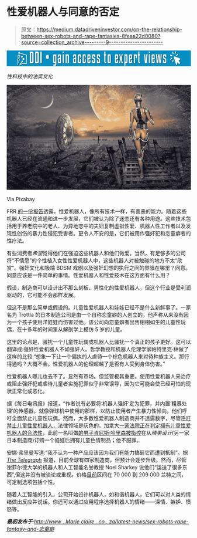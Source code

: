 # 性爱机器人与同意的否定

> 原文：<https://medium.datadriveninvestor.com/on-the-relationship-between-sex-robots-and-rape-fantasies-8feaa22d0080?source=collection_archive---------9----------------------->

[![](img/1a31ade4895e944ea1e5a1c2ad1e7257.png)](http://www.track.datadriveninvestor.com/1B9E)

*性科技中的油菜文化*

![](img/bd49f5648852689e35465d57e1bc30c4.png)

Via Pixabay

FRR [的一份报告](http://responsiblerobotics.org/wp-content/uploads/2017/07/FRR-Consultation-Report-Our-Sexual-Future-with-robots_Final.pdf)透露，性爱机器人，像所有技术一样，有善恶的能力。随着这些机器人已经在流通和进一步发展，它们被认为除了迷恋还有各种用途。这些技术包括用于养老院中的老人、为异地恋中的夫妇复制虚拟性爱、机器人性工作者以及发现性创伤的暴力性侵犯受害者。更令人不安的是，它们被用作强奸犯和恋童癖者的性疗法。

有些消费者*希望*觉得他们在强迫这些机器人和他们做爱。当然，有足够多的公司将“不情愿”的个性植入女性性爱机器人中，这些机器人对被触碰的地方不太“欣赏”。强奸文化和极端 BDSM 戏剧以及强奸幻想的执行之间的界限在哪里？同意。同意应该是一件简单的事情。性爱机器人和性爱技术在这方面有什么用？

假设，制造商可以设计出不那么刻板、男性化的性爱机器人，但这个行业是受利润驱动的，它可能不会那样发展。

但这不是那么简单或假设的。儿童性爱机器人和娃娃已经不是什么新鲜事了。一家名为 Trottla 的日本制造公司是由一个自称恋童癖的人创立的，他声称从来没有因为一个孩子使用洋娃娃而伤害过他。该公司向恋童癖者出售栩栩如生的儿童性玩偶，在十多年的时间里从解剖学上模仿 5 岁的儿童。

这里的论点是，骚扰一个儿童性玩偶或机器人比骚扰一个真正的孩子更好。这可以翻译成:强奸性爱机器人不如强奸人。哲学教授和机器人伦理学家帕特里克·林做了这样的比较:“想象一下让一个偏执的人虐待一个棕色机器人来对待种族主义。那行得通吗？大概不会。性爱机器人的伦理超越了是否有人受到身体伤害。”

性爱机器人哪儿也去不了。显然有市场。但监管极其重要。使用性爱机器人来治疗或阻止强奸犯或虐待儿童者实施犯罪似乎非常误导，因为它可能会使已经可怕的现状正常化或恶化。

据《每日电讯报》报道，“作者说有必要将‘机器人强奸’定为犯罪，并内置‘粗暴处理’的传感器，就像弹球机中使用的那样，以防止使用者产生暴力性倾向。他们呼吁全面禁止儿童性玩偶。然而，大多数性爱机器人制造商并不透露数字，尽管[呼吁禁止儿童性爱机器人，](http://www.bbc.com/news/technology-40428976)法律领域是灰色的。加拿大[一家法院正在判定拥有儿童性爱机器人的合法性](http://www.bbc.com/news/technology-40428976)，此前一名叫做[的男子肯尼斯·哈里森被指控](http://www.bbc.com/news/technology-40428976)在从*晴美设计*(另一家日本制造商)订购一个娃娃后拥有儿童色情制品；他不服罪。

安娜·弗里曼写道:“我不认为一种产品应该因为我们有能力搞砸它而遭到抵制”。据 [*The Telegraph*](http://www.telegraph.co.uk/science/2017/07/04/sex-robots-way-elderly-lonelybut-pleasure-bots-have-dark-side/) 报道，目前全球有四家制造商，但预计会逐步升级。然而，尽管谢菲尔德大学的机器人和人工智能名誉教授 Noel Sharkey 说他们“运送了很多东西”,但这并没有被谈论或重视。价格[目前](http://www.telegraph.co.uk/science/2017/07/04/sex-robots-way-elderly-lonelybut-pleasure-bots-have-dark-side/)区间在 70 000 到 209 000 兰特之间，可定制选项包括个性。

随着人工智能的引入，公司开始设计机器人，如和谐机器人，它们可以对人类的情绪做出反应并说话。你还可以通过应用程序选择机器人的情绪——深情、嫉妒、愤怒等。

***最初发布于:***[*http://www . Marie claire . co . za/latest-news/sex-robots-rape-fantasy-and-恋童癖*](http://www.marieclaire.co.za/latest-news/sex-robots-rape-fantasies-and-paedophilia)
